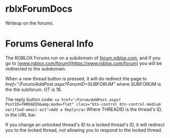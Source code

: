 # rblxForumDocs
Writeup on the forums.

# Forums General Info
The ROBLOX Forums run on a subdomain of [forum.roblox.com](https://forum.roblox.com), and if you go to [www.roblox.com/forum](https://www.roblox.com/forum) you will be redirected to the subdomain.

When a new thread button is pressed, it will do redirect the page to *href="/Forum/AddPost.aspx?ForumID=SUBFORUM"* where SUBFORUM is the the subforum. OT is 18.

The reply button code:
`<a href="/Forum/AddPost.aspx?PostID=THREADID&amp;mode=flat" class="btn-control btn-control-medium verified-email-act">Add a Reply</a>`
Where THREADID is the thread's ID, in the URL bar.

If you change an unlocked thread's ID to a locked thread's ID, it will redirect you to the locked thread, not allowing you to respond to the locked thread.
